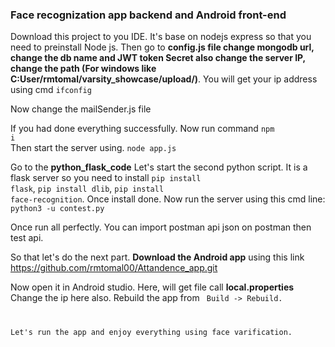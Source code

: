 <h3>Face recognization app backend and Android front-end</h3>

Download this project to you IDE. It's base on nodejs express so that you need to preinstall Node js. 
Then go to <b>config.js file change mongodb url, change the db name and JWT token Secret also change the server IP, change the path (For windows like C:User/rmtomal/varsity_showcase/upload/)</b>. You will get your ip address using cmd <code>ifconfig</code> 

Now change the mailSender.js file

If you had done everything successfully. Now run command <code>npm i</code> <br>
Then start the server using. <code>node app.js</code>

Go to the <b>python_flask_code</b>
Let's start the second python script. It is a flask server so you need to install <code>pip install flask</code>, <code>pip install dlib</code>, <code>pip install face-recognition</code>. Once install done. Now run the server using this cmd line: <code>python3 -u contest.py</code>

Once run all perfectly. You can import postman api json on postman then test api.

So that let's do the next part.
<b>Download the Android app</b> using this link <link> https://github.com/rmtomal00/Attandence_app.git</link>

Now open it in Android studio.
Here, will get file call <b>local.properties</b> Change the ip here also. Rebuild the app from <code> Build -> Rebuild. 

Let's run the app and enjoy everything using face varification.
